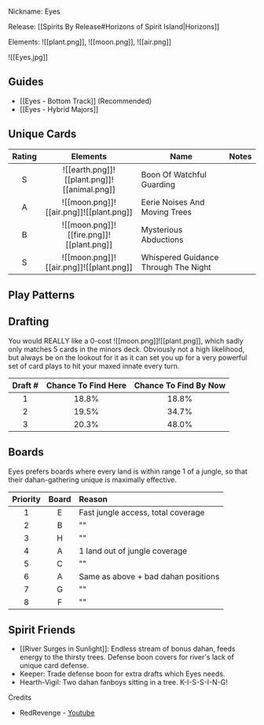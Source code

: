 Nickname: Eyes

Release: [[Spirits By Release#Horizons of Spirit Island|Horizons]]

Elements: ![[plant.png]], ![[moon.png]], ![[air.png]]

![[Eyes.jpg]]
## Guides
- [[Eyes - Bottom Track]] (Recommended)
- [[Eyes - Hybrid Majors]]

## Unique Cards

| Rating |                  Elements                   | Name                                 | Notes |
| :----: | :-----------------------------------------: | ------------------------------------ | ----- |
|   S    | ![[earth.png]]![[plant.png]]![[animal.png]] | Boon Of Watchful Guarding            |       |
|   A    |   ![[moon.png]]![[air.png]]![[plant.png]]   | Eerie Noises And Moving Trees        |       |
|   B    |  ![[moon.png]]![[fire.png]]![[plant.png]]   | Mysterious Abductions                |       |
|   S    |   ![[moon.png]]![[air.png]]![[plant.png]]   | Whispered Guidance Through The Night |       |

## Play Patterns


## Drafting
You would REALLY like a 0-cost ![[moon.png]]![[plant.png]], which sadly only matches 5 cards in the minors deck. Obviously not a high likelihood, but always be on the lookout for it as it can set you up for a very powerful set of card plays to hit your maxed innate every turn.

| Draft \# | Chance To Find Here | Chance To Find By Now |
| :------: | :-----------------: | :-------------------: |
|    1     |        18.8%        |         18.8%         |
|    2     |        19.5%        |         34.7%         |
|    3     |        20.3%        |         48.0%         |

## Boards
Eyes prefers boards where every land is within range 1 of a jungle, so that their dahan-gathering unique is maximally effective.

| Priority | Board | Reason                              |
| :------: | :---: | :---------------------------------- |
|    1     |   E   | Fast jungle access, total coverage  |
|    2     |   B   | ""                                  |
|    3     |   H   | ""                                  |
|    4     |   A   | 1 land out of jungle coverage       |
|    5     |   C   | ""                                  |
|    6     |   A   | Same as above + bad dahan positions |
|    7     |   G   | ""                                  |
|    8     |   F   | ""                                  |



## Spirit Friends
- [[River Surges in Sunlight]]: Endless stream of bonus dahan, feeds energy to the thirsty trees. Defense boon covers for river's lack of unique card defense.
- Keeper: Trade defense boon for extra drafts which Eyes needs.
- Hearth-Vigil: Two dahan fanboys sitting in a tree. K-I-S-S-I-N-G!



Credits
- RedRevenge - [Youtube](https://www.youtube.com/playlist?list=PL7VhWAfBC-gCmmA7mYb_yOE4AUd8o2Bho)